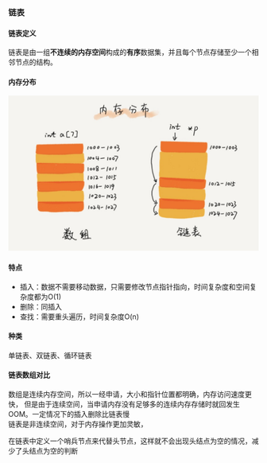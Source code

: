 ### 链表

#### 链表定义
链表是由一组**不连续的内存空间**构成的**有序**数据集，并且每个节点存储至少一个相邻节点的结构。  

#### 内存分布   
 
![内存分布](../img/linkedlist-memory.jpeg)

#### 特点   
   - 插入：数据不需要移动数据，只需要修改节点指针指向，时间复杂度和空间复杂度都为O(1)   
   - 删除：同插入  
   - 查找：需要重头遍历，时间复杂度O(n)

#### 种类   
单链表、双链表、循环链表 

#### 链表数组对比   
数组是连续内存空间，所以一经申请，大小和指针位置都明确，内存访问速度更快，
但是由于连续空间，当申请内存没有足够多的连续内存存储时就回发生OOM。一定情况下的插入删除比链表慢   
链表是非连续空间，对于内存操作更加灵敏，

在链表中定义一个哨兵节点来代替头节点，这样就不会出现头结点为空的情况，减少了头结点为空的判断

